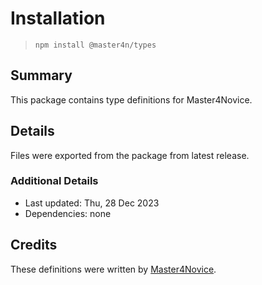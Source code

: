 # Installation

> `npm install @master4n/types`

## Summary

This package contains type definitions for Master4Novice.

## Details

Files were exported from the package from latest release.

### Additional Details

* Last updated: Thu, 28 Dec 2023
* Dependencies: none

## Credits

These definitions were written by [Master4Novice](https://github.com/Master4Novice).
